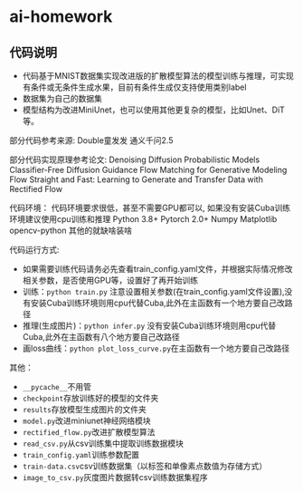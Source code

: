 # ai-homework
## 代码说明
* 代码基于MNIST数据集实现改进版的扩散模型算法的模型训练与推理，可实现有条件或无条件生成水果，目前有条件生成仅支持使用类别label
* 数据集为自己的数据集
* 模型结构为改进MiniUnet，也可以使用其他更复杂的模型，比如Unet、DiT等。

部分代码参考来源:
Double童发发 
通义千问2.5

部分代码实现原理参考论文:
Denoising Diffusion Probabilistic Models
Classifier-Free Diffusion Guidance
Flow Matching for Generative Modeling
Flow Straight and Fast: Learning to Generate and Transfer Data with Rectified Flow

代码环境：
代码环境要求很低，甚至不需要GPU都可以, 如果没有安装Cuba训练环境建议使用cpu训练和推理
  Python 3.8+
  Pytorch 2.0+ 
  Numpy
  Matplotlib
  opencv-python
  其他的就缺啥装啥

代码运行方式:
  * 如果需要训练代码请务必先查看train_config.yaml文件，并根据实际情况修改相关参数，是否使用GPU等，设置好了再开始训练
  * 训练：`python train.py` 注意设置相关参数(在train_config.yaml文件设置),没有安装Cuba训练环境则用cpu代替Cuba,此外在主函数有一个地方要自己改路径
  * 推理(生成图片)：`python infer.py` 没有安装Cuba训练环境则用cpu代替Cuba,此外在主函数有八个地方要自己改路径
  * 画loss曲线：`python plot_loss_curve.py`在主函数有一个地方要自己改路径
  
其他：
  * `__pycache__`不用管
  * `checkpoint`存放训练好的模型的文件夹
  * `results`存放模型生成图片的文件夹
  * `model.py`改进miniunet神经网络模块
  * `rectified_flow.py`改进扩散模型算法
  * `read_csv.py`从csv训练集中提取训练数据模块
  * `train_config.yaml`训练参数配置
  * `train-data.csv`csv训练数据集（以标签和单像素点数值为存储方式）
  * `image_to_csv.py`灰度图片数据转csv训练数据集程序

